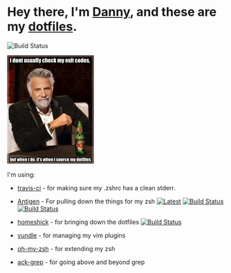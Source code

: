 Hey there, I'm [Danny](http://www.dannyrosen.net), and these are my [dotfiles](http://dotfiles.github.com/).
=====
![Build Status](https://travis-ci.org/Dannyzen/dotfiles.svg?branch=master "Build Status")

![dotfile sourcing](sourceit.jpg)

I'm using:

* [travis-ci](https://travis-ci.org/Dannyzen/dotfiles) - for making sure my .zshrc has a clean stderr.
* [Antigen](https://github.com/zsh-users/antigen) - For pulling down the things for my zsh [![Latest](https://img.shields.io/github/release/zsh-users/antigen.svg?label=latest)](https://github.com/zsh-users/antigen/releases/latest) [![Build Status](https://img.shields.io/travis/zsh-users/antigen/master.svg?label=stable)](http://travis-ci.org/zsh-users/antigen) [![Build Status](https://img.shields.io/travis/zsh-users/antigen/develop.svg?label=next)](http://travis-ci.org/zsh-users/antigen)

* [homeshick](https://github.com/andsens/homeshick) - for bringing down the dotfiles [![Build Status](https://travis-ci.org/andsens/homeshick.png?branch=development)](https://travis-ci.org/andsens/homeshick)

*	[vundle](https://github.com/gmarik/vundle) - for managing my vim plugins

*	[oh-my-zsh](https://github.com/robbyrussell/oh-my-zsh) - for extending my zsh 

* [ack-grep](http://beyondgrep.com/) - for going above and beyond grep
